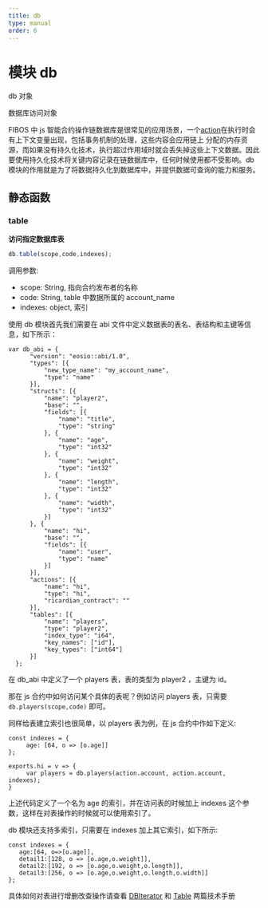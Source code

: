 ```yaml
---
title: db
type: manual
order: 6
---
```

# 模块 db
db 对象

数据库访问对象

FIBOS 中 js 智能合约操作链数据库是很常见的应用场景，一个[action](index.html)在执行时会有上下文变量出现，包括事务机制的处理，这些内容会应用链上
分配的内存资源，而如果没有持久化技术，执行超过作用域时就会丢失掉这些上下文数据。因此要使用持久化技术将关键内容记录在链数据库中，任何时候使用都不受影响。db 模块的作用就是为了将数据持久化到数据库中，并提供数据可查询的能力和服务。

## 静态函数
        
### table
**访问指定数据库表**

```JavaScript
db.table(scope,code,indexes);
```

调用参数:
* scope: String, 指向合约发布者的名称
* code: String, table 中数据所属的 account_name
* indexes: object, 索引

使用 db 模块首先我们需要在 abi 文件中定义数据表的表名、表结构和主键等信息，如下所示：
```
var db_abi = {
      "version": "eosio::abi/1.0",
      "types": [{
          "new_type_name": "my_account_name",
          "type": "name"
      }],
      "structs": [{
          "name": "player2",
          "base": "",
          "fields": [{
              "name": "title",
              "type": "string"
          }, {
              "name": "age",
              "type": "int32"
          }, {
              "name": "weight",
              "type": "int32"
          }, {
              "name": "length",
              "type": "int32"
          }, {
              "name": "width",
              "type": "int32"
          }]
      }, {
          "name": "hi",
          "base": "",
          "fields": [{
              "name": "user",
              "type": "name"
          }]
      }],
      "actions": [{
          "name": "hi",
          "type": "hi",
          "ricardian_contract": ""
      }],
      "tables": [{
          "name": "players",
          "type": "player2",
          "index_type": "i64",
          "key_names": ["id"],
          "key_types": ["int64"]
      }]
  };
```
在 db_abi 中定义了一个 players 表，表的类型为 player2 ，主键为 id。

那在 js 合约中如何访问某个具体的表呢？例如访问 players 表，只需要 `db.players(scope,code)` 即可。

同样给表建立索引也很简单，以 players 表为例，在 js 合约中作如下定义:
```
const indexes = {
     age: [64, o => [o.age]]
};

exports.hi = v => {
     var players = db.players(action.account, action.account, indexes);
}
```
上述代码定义了一个名为 age 的索引，并在访问表的时候加上 indexes 这个参数，这样在对表操作的时候就可以使用索引了。

db 模块还支持多索引，只需要在 indexes 加上其它索引，如下所示:
```
const indexes = {
   age:[64, o=>[o.age]],
   detail1:[128, o => [o.age,o.weight]],
   detail2:[192, o => [o.age,o.weight,o.length]],
   detail3:[256, o => [o.age,o.weight,o.length,o.width]]
};
```
具体如何对表进行增删改查操作请查看 [DBIterator](dbiterator.html) 和 [Table](Table.html) 两篇技术手册

